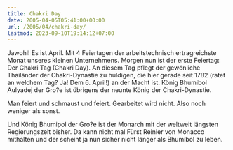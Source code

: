 ```yaml
---
title: Chakri Day
date: 2005-04-05T05:41:00+00:00
url: /2005/04/chakri-day/
lastmod: 2023-09-10T19:14:12+07:00
---
```

Jawohl! Es ist April. Mit 4 Feiertagen der arbeitstechnisch ertragreichste Monat unseres kleinen Unternehmens. Morgen nun ist der erste Feiertag: Der Chakri Tag (Chakri Day). An diesem Tag pflegt der gewönliche Thailänder der Chakri-Dynastie zu huldigen, die hier gerade seit 1782 (ratet an welchem Tag? Ja! Dem 6. April!) an der Macht ist. König Bhumibol Aulyadej der Gro?e ist übrigens der neunte König der Chakri-Dynastie.

Man feiert und schmaust und feiert. Gearbeitet wird nicht. Also noch weniger als sonst.

Und König Bhumipol der Gro?e ist der Monarch mit der weltweit längsten Regierungszeit bisher. Da kann nicht mal Fürst Reinier von Monacco mithalten und der scheint ja nun sicher nicht länger als Bhumibol zu leben.

